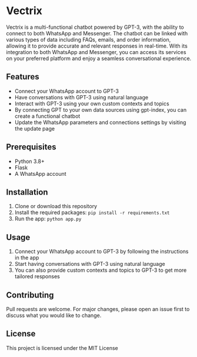 # Vectrix
Vectrix is a multi-functional chatbot powered by GPT-3, with the ability to connect to both WhatsApp and Messenger. The chatbot can be linked with various types of data including FAQs, emails, and order information, allowing it to provide accurate and relevant responses in real-time. With its integration to both WhatsApp and Messenger, you can access its services on your preferred platform and enjoy a seamless conversational experience.

## Features

- Connect your WhatsApp account to GPT-3
- Have conversations with GPT-3 using natural language
- Interact with GPT-3 using your own custom contexts and topics
- By connecting GPT to your own data sources using gpt-index, you can create a functional chatbot
- Update the WhatsApp parameters and connections settings by visiting the update page

## Prerequisites

- Python 3.8+
- Flask
- A WhatsApp account

## Installation

1. Clone or download this repository
2. Install the required packages: `pip install -r requirements.txt`
3. Run the app: `python app.py`

## Usage

1. Connect your WhatsApp account to GPT-3 by following the instructions in the app
2. Start having conversations with GPT-3 using natural language
3. You can also provide custom contexts and topics to GPT-3 to get more tailored responses

## Contributing

Pull requests are welcome. For major changes, please open an issue first to discuss what you would like to change.

## License

This project is licensed under the MIT License

